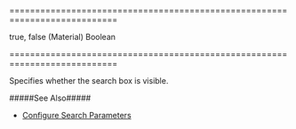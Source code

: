 ===========================================================================
<!--default-->true, false (Material)<!--/default-->
<!--type-->Boolean<!--/type-->
===========================================================================

<!--shortDescription-->
Specifies whether the search box is visible.
<!--/shortDescription-->

<!--fullDescription-->
#####See Also#####
- [Configure Search Parameters](/Documentation/Guide/Widgets/Lookup/Configure_Search_Parameters/)
<!--/fullDescription-->
